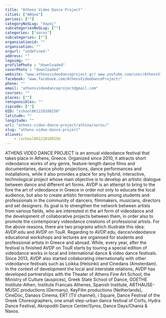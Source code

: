 ```yaml
---
title: "Athens Video Dance Project"
cities: ["Αθήνα"]
perioxi: [""]
categoryNoSLug: "Χορός"
subcategoriesNoSLug: [""]
categories: ["xoros"]
subcategories: [""]
organisationid: ""
organisation: ""
orgurl: "undefined-"
address: ""
logoimg: ""
profilePhoto : "downloaded"
coverPhoto : "downloaded"
website: "www.athensvideodanceproject.gr/ www.youtube.com/user/AthensVideoDance"
facebook: "www.facebook.com/AthensVideoDanceProject/"
phone: ""
email: "athensvideodanceproject@gmail.com"
courses: ""
places: [""]
rensponsibles: ""
zipcode: [""]
UID: "school061220180256"
latitude: ""
longitude: ""
url: "athens-video-dance-project/athina/xoros/"
slug: "athens-video-dance-project"
aliases:
    - /school061220180256
---
```





ATHENS VIDEO DANCE PROJECT is an annual videodance festival that takes place in Athens, Greece. Organized since 2010, it attracts short videodance works of any genre, feature-length dance films and documentaries, dance photo projections, dance performances and installations, while it also provides a place for any hybrid, interactive, technological project whose main objective is to develop an artistic dialogue between dance and different art forms. AVDP is an attempt to bring to the fore the art of videodance in Greece in order not only to educate the local audience, but also to create artistic fermentations among students and professionals in the community of dancers, filmmakers, musicians, directors and set designers. Its goal is to strengthen the network between artists from various fields, who are interested in the art form of videodance and the development of collaborative projects between them, in order also to promote the contemporary videodance creations of professional artists. For the above reasons, there are two programs which illustrate this idea: AVDP.edu and AVDP on TouR. Regarding to AVDP.edu, dance/videodance educational workshops and lectures are organised for students and professional artists in Greece and abroad. While, every year, after the festival is finished AVDP on TouR starts by touring a special edition of videodance works in local and international dance &amp; video dance festivals. Since 2013, AVDP also started collaborating internationally with other videodance festivals such as Loikka (Helsinki) and Cinedans (Amsterdam). In the context of development the local and interstate relations, AVDP has developed partnerships with the Theater of Athens Fine Art School, the Ministry of Culture (auspices), Greek State School of Dance, GOETHE Institute-Athen, Institute Francais Athenes, Spanish Institute, ARTHAUSE-MUSIC productions (Germany), KeyFilm productions (Netherlands), CineDoc, Danaos Cinema, ERT (TV channel), i Square, Dance Festival of the Greek Choreographers, one small step-urban dance festival of Corfu, Hydra Dance Festival, Akropoditi Dance Center/Syros, Dance Days/Chania &amp; Naxos.